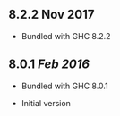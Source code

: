 ## 8.2.2 Nov 2017

  * Bundled with GHC 8.2.2

## 8.0.1  *Feb 2016*

  * Bundled with GHC 8.0.1

  * Initial version
